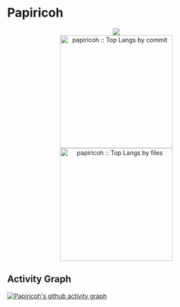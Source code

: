 # Papiricoh
<p align="center">
  <img src="https://github-stats-alpha.vercel.app/api?username=papiricoh&cc=22272e&tc=37BCF6&ic=fff&bc=0000" />
  <br>
  <img height="260" src="https://github-profile-summary-cards.vercel.app/api/cards/most-commit-language?username=papiricoh&theme=dracula&layout=compact&hide_border=true" alt="papiricoh :: Top Langs by commit" />
  <img height="260" src="https://github-readme-stats.vercel.app/api/top-langs/?username=papiricoh\layout=pie" alt="papiricoh :: Top Langs by files" />
</p>

## Activity Graph
[![Papiricoh's github activity graph](https://github-readme-activity-graph.vercel.app/graph?username=papiricoh&theme=dracula)](https://github.com/ashutosh00710/github-readme-activity-graph)
